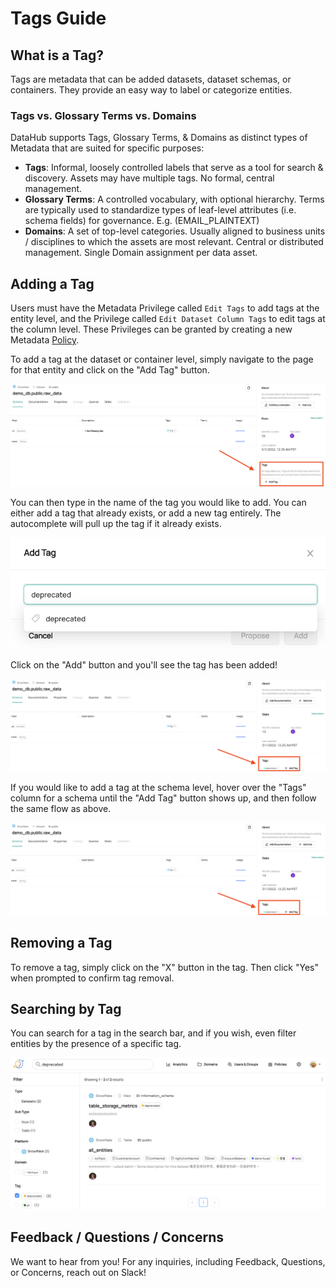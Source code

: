 # Tags Guide

## What is a Tag? 


Tags are metadata that can be added datasets, dataset schemas, or containers. They provide an easy way to label or categorize entities. 

### Tags vs. Glossary Terms vs. Domains

DataHub supports Tags, Glossary Terms, & Domains as distinct types of Metadata that are suited for specific purposes:

- **Tags**: Informal, loosely controlled labels that serve as a tool for search & discovery. Assets may have multiple tags. No formal, central management.
- **Glossary Terms**: A controlled vocabulary, with optional hierarchy. Terms are typically used to standardize types of leaf-level attributes (i.e. schema fields) for governance. E.g. (EMAIL_PLAINTEXT)
- **Domains**: A set of top-level categories. Usually aligned to business units / disciplines to which the assets are most relevant. Central or distributed management. Single Domain assignment per data asset.


## Adding a Tag

Users must have the Metadata Privilege called `Edit Tags` to add tags at the entity level, and the Privilege called `Edit Dataset Column Tags` to edit tags at the column level. These Privileges
can be granted by creating a new Metadata [Policy](./policies.md).

To add a tag at the dataset or container level, simply navigate to the page for that entity and click on the "Add Tag" button. 

![](./imgs/add-tag.png)

You can then type in the name of the tag you would like to add. You can either add a tag that already exists, or add a new tag entirely. The autocomplete will pull up the tag if it already exists.

![](./imgs/add-tag-search.png)

Click on the "Add" button and you'll see the tag has been added!

![](./imgs/added-tag.png)

If you would like to add a tag at the schema level, hover over the "Tags" column for a schema until the "Add Tag" button shows up, and then follow the same flow as above.

![](./imgs/added-tag.png)

## Removing a Tag

To remove a tag, simply click on the "X" button in the tag. Then click "Yes" when prompted to confirm tag removal.


## Searching by Tag

You can search for a tag in the search bar, and if you wish, even filter entities by the presence of a specific tag.

![](./imgs/search-tag.png)


## Feedback / Questions / Concerns

We want to hear from you! For any inquiries, including Feedback, Questions, or Concerns, reach out on Slack!